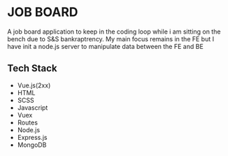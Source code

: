<h1> JOB BOARD </h1>
<p>A job board application to keep in the coding loop while i am sitting on the bench due to S&S bankraptrency. My main focus remains in the FE but I have init a node.js server to manipulate data between the FE and BE</p>
<h2>Tech Stack</h2>
<ul>
<li>Vue.js(2xx)</li>
<li>HTML</li>
<li>SCSS</li>
<li>Javascript</li>
<li>Vuex</li>
<li>Routes</li>
<li>Node.js</li>
<li>Express.js</li>
<li>MongoDB</li>
<ul>